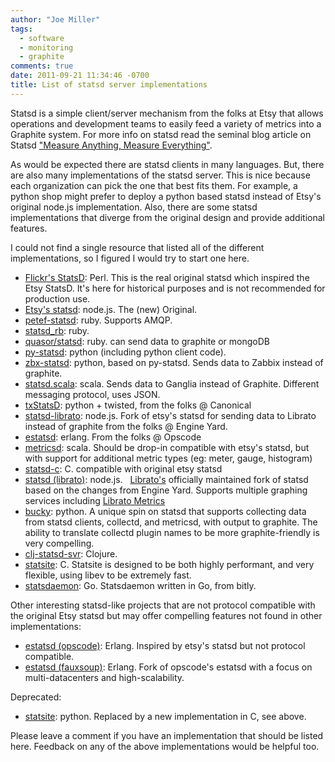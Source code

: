 ```yaml
---
author: "Joe Miller"
tags:
  - software
  - monitoring
  - graphite
comments: true
date: 2011-09-21 11:34:46 -0700
title: List of statsd server implementations
---
```


Statsd is a simple client/server mechanism from the folks at Etsy that allows operations and development teams to easily feed a variety of metrics into a Graphite system. For more info on statsd read the seminal blog article on Statsd ["Measure Anything, Measure Everything"](http://codeascraft.etsy.com/2011/02/15/measure-anything-measure-everything/ "Etsy: Measure Anything, Measure Everything").

<!--more-->

As would be expected there are statsd clients in many languages. But, there are also many implementations of the statsd server. This is nice because each organization can pick the one that best fits them. For example, a python shop might prefer to deploy a python based statsd instead of Etsy's original node.js implementation. Also, there are some statsd implementations that diverge from the original design and provide additional features.

I could not find a single resource that listed all of the different implementations, so I figured I would try to start one here.

- [Flickr's StatsD](https://github.com/iamcal/Flickr-StatsD "https://github.com/iamcal/Flickr-StatsD"): Perl. This is the real original statsd which inspired the Etsy StatsD. It's here for historical purposes and is not recommended for production use.
- [Etsy's statsd](https://github.com/etsy/statsd "https://github.com/etsy/statsd"): node.js. The (new) Original.
- [petef-statsd](https://github.com/fetep/ruby-statsd "https://github.com/fetep/ruby-statsd"): ruby. Supports AMQP.
- [statsd\_rb](https://github.com/seatgeek/statsd_rb "https://github.com/seatgeek/statsd\_rb"): ruby.
- [quasor/statsd](https://github.com/quasor/statsd "https://github.com/quasor/statsd"): ruby. can send data to graphite or mongoDB
- [py-statsd](https://github.com/sivy/py-statsd "py-statsd"): python (including python client code).
- [zbx-statsd](https://github.com/pistolero/zbx-statsd "https://github.com/pistolero/zbx-statsd"): python, based on py-statsd. Sends data to Zabbix instead of graphite.
- [statsd.scala](https://github.com/jamesgolick/statsd.scala "https://github.com/jamesgolick/statsd.scala"): scala. Sends data to Ganglia instead of Graphite. Different messaging protocol, uses JSON.
- [txStatsD](https://launchpad.net/txstatsd "https://launchpad.net/txstatsd"): python + twisted, from the folks @ Canonical
- [statsd-librato](https://github.com/engineyard/statsd-librato "https://github.com/engineyard/statsd-librato"): node.js. Fork of etsy's statsd for sending data to Librato instead of graphite from the folks @ Engine Yard.
- [estatsd](https://github.com/opscode/estatsd "https://github.com/opscode/estatsd"): erlang. From the folks @ Opscode
- [metricsd](https://github.com/mojodna/metricsd "https://github.com/mojodna/metricsd"): scala. Should be drop-in compatible with etsy's statsd, but with support for additional metric types (eg: meter, gauge, histogram)
- [statsd-c](https://github.com/jbuchbinder/statsd-c "statsd-c"): C. compatible with original etsy statsd
- [statsd (librato)](https://github.com/librato/statsd): node.js.   [Librato's](http://librato.com/ "Librato") officially maintained fork of statsd based on the changes from Engine Yard. Supports multiple graphing services including [Librato Metrics](http://metrics.librato.com "Librato Metrics")
- [bucky](https://github.com/cloudant/bucky "bucky"): python. A unique spin on statsd that supports collecting data from statsd clients, collectd, and metricsd, with output to graphite. The ability to translate collectd plugin names to be more graphite-friendly is very compelling.
- [clj-statsd-svr](https://github.com/netmelody/clj-statsd-svr "clj-statsd-svr"): Clojure.
- [statsite](https://github.com/armon/statsite "statsite"): C. Statsite is designed to be both highly performant, and very flexible, using libev to be extremely fast.
- [statsdaemon](https://github.com/bitly/statsdaemon "statsdaemon"): Go. Statsdaemon written in Go, from bitly.

Other interesting statsd-like projects that are not protocol compatible with the original Etsy statsd but may offer compelling features not found in other implementations:

- [estatsd (opscode)](https://github.com/opscode/estatsd): Erlang. Inspired by etsy's statsd but not protocol compatible.
- [estatsd (fauxsoup)](https://github.com/fauxsoup/estatsd): Erlang. Fork of opscode's estatsd with a focus on multi-datacenters and high-scalability.

Deprecated:

- [statsite](https://github.com/kiip/statsite/ "https://github.com/kiip/statsite/"): python. Replaced by a new implementation in C, see above.

Please leave a comment if you have an implementation that should be listed here. Feedback on any of the above implementations would be helpful too.

